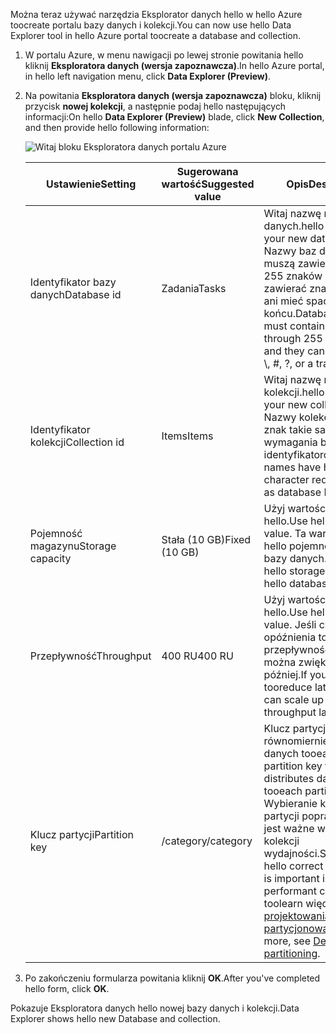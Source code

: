 <span data-ttu-id="b0cf6-101">Można teraz używać narzędzia Eksplorator danych hello w hello Azure toocreate portalu bazy danych i kolekcji.</span><span class="sxs-lookup"><span data-stu-id="b0cf6-101">You can now use hello Data Explorer tool in hello Azure portal toocreate a database and collection.</span></span> 

1. <span data-ttu-id="b0cf6-102">W portalu Azure, w menu nawigacji po lewej stronie powitania hello kliknij **Eksploratora danych (wersja zapoznawcza)**.</span><span class="sxs-lookup"><span data-stu-id="b0cf6-102">In hello Azure portal, in hello left navigation menu, click **Data Explorer (Preview)**.</span></span> 

2. <span data-ttu-id="b0cf6-103">Na powitania **Eksploratora danych (wersja zapoznawcza)** bloku, kliknij przycisk **nowej kolekcji**, a następnie podaj hello następujących informacji:</span><span class="sxs-lookup"><span data-stu-id="b0cf6-103">On hello **Data Explorer (Preview)** blade, click **New Collection**, and then provide hello following information:</span></span>

    ![Witaj bloku Eksploratora danych portalu Azure](./media/cosmos-db-create-collection/azure-cosmosdb-data-explorer.png)

    <span data-ttu-id="b0cf6-105">Ustawienie</span><span class="sxs-lookup"><span data-stu-id="b0cf6-105">Setting</span></span>|<span data-ttu-id="b0cf6-106">Sugerowana wartość</span><span class="sxs-lookup"><span data-stu-id="b0cf6-106">Suggested value</span></span>|<span data-ttu-id="b0cf6-107">Opis</span><span class="sxs-lookup"><span data-stu-id="b0cf6-107">Description</span></span>
    ---|---|---
    <span data-ttu-id="b0cf6-108">Identyfikator bazy danych</span><span class="sxs-lookup"><span data-stu-id="b0cf6-108">Database id</span></span>|<span data-ttu-id="b0cf6-109">Zadania</span><span class="sxs-lookup"><span data-stu-id="b0cf6-109">Tasks</span></span>|<span data-ttu-id="b0cf6-110">Witaj nazwę nowej bazy danych.</span><span class="sxs-lookup"><span data-stu-id="b0cf6-110">hello name for your new database.</span></span> <span data-ttu-id="b0cf6-111">Nazwy baz danych muszą zawierać od 1 do 255 znaków i nie mogą zawierać znaków /, \\, #, ? ani mieć spacji na końcu.</span><span class="sxs-lookup"><span data-stu-id="b0cf6-111">Database names must contain from 1 through 255 characters, and they cannot contain /, \\, #, ?, or a trailing space.</span></span>
    <span data-ttu-id="b0cf6-112">Identyfikator kolekcji</span><span class="sxs-lookup"><span data-stu-id="b0cf6-112">Collection id</span></span>|<span data-ttu-id="b0cf6-113">Items</span><span class="sxs-lookup"><span data-stu-id="b0cf6-113">Items</span></span>|<span data-ttu-id="b0cf6-114">Witaj nazwę nowej kolekcji.</span><span class="sxs-lookup"><span data-stu-id="b0cf6-114">hello name for your new collection.</span></span> <span data-ttu-id="b0cf6-115">Nazwy kolekcji mają hello znak takie same wymagania bazy danych identyfikatorów.</span><span class="sxs-lookup"><span data-stu-id="b0cf6-115">Collection names have hello same character requirements as database IDs.</span></span>
    <span data-ttu-id="b0cf6-116">Pojemność magazynu</span><span class="sxs-lookup"><span data-stu-id="b0cf6-116">Storage capacity</span></span>| <span data-ttu-id="b0cf6-117">Stała (10 GB)</span><span class="sxs-lookup"><span data-stu-id="b0cf6-117">Fixed (10 GB)</span></span>|<span data-ttu-id="b0cf6-118">Użyj wartości domyślnej hello.</span><span class="sxs-lookup"><span data-stu-id="b0cf6-118">Use hello default value.</span></span> <span data-ttu-id="b0cf6-119">Ta wartość jest hello pojemności hello bazy danych.</span><span class="sxs-lookup"><span data-stu-id="b0cf6-119">This value is hello storage capacity of hello database.</span></span>
    <span data-ttu-id="b0cf6-120">Przepływność</span><span class="sxs-lookup"><span data-stu-id="b0cf6-120">Throughput</span></span>|<span data-ttu-id="b0cf6-121">400 RU</span><span class="sxs-lookup"><span data-stu-id="b0cf6-121">400 RU</span></span>|<span data-ttu-id="b0cf6-122">Użyj wartości domyślnej hello.</span><span class="sxs-lookup"><span data-stu-id="b0cf6-122">Use hello default value.</span></span> <span data-ttu-id="b0cf6-123">Jeśli chcesz opóźnienia tooreduce przepływności hello można zwiększać później.</span><span class="sxs-lookup"><span data-stu-id="b0cf6-123">If you want tooreduce latency, you can scale up hello throughput later.</span></span>
    <span data-ttu-id="b0cf6-124">Klucz partycji</span><span class="sxs-lookup"><span data-stu-id="b0cf6-124">Partition key</span></span>|<span data-ttu-id="b0cf6-125">/category</span><span class="sxs-lookup"><span data-stu-id="b0cf6-125">/category</span></span>|<span data-ttu-id="b0cf6-126">Klucz partycji, który równomiernie rozdziela danych tooeach partycji.</span><span class="sxs-lookup"><span data-stu-id="b0cf6-126">A partition key that distributes data evenly tooeach partition.</span></span> <span data-ttu-id="b0cf6-127">Wybieranie klucza partycji poprawne hello jest ważne w tworzenie kolekcji wydajności.</span><span class="sxs-lookup"><span data-stu-id="b0cf6-127">Selecting hello correct partition key is important in creating a performant collection.</span></span> <span data-ttu-id="b0cf6-128">toolearn więcej, zobacz [projektowania partycjonowania](../articles/cosmos-db/partition-data.md#designing-for-partitioning).</span><span class="sxs-lookup"><span data-stu-id="b0cf6-128">toolearn more, see [Designing for partitioning](../articles/cosmos-db/partition-data.md#designing-for-partitioning).</span></span>    
3. <span data-ttu-id="b0cf6-129">Po zakończeniu formularza powitania kliknij **OK**.</span><span class="sxs-lookup"><span data-stu-id="b0cf6-129">After you've completed hello form, click **OK**.</span></span>

<span data-ttu-id="b0cf6-130">Pokazuje Eksploratora danych hello nowej bazy danych i kolekcji.</span><span class="sxs-lookup"><span data-stu-id="b0cf6-130">Data Explorer shows hello new Database and collection.</span></span> 
